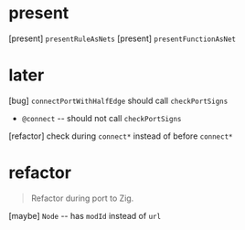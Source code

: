 # present

[present] `presentRuleAsNets`
[present] `presentFunctionAsNet`

# later

[bug] `connectPortWithHalfEdge` should call `checkPortSigns`

- `@connect` -- should not call `checkPortSigns`

[refactor] check during `connect*` instead of before `connect*`

# refactor

> Refactor during port to Zig.

[maybe] `Node` -- has `modId` instead of `url`
